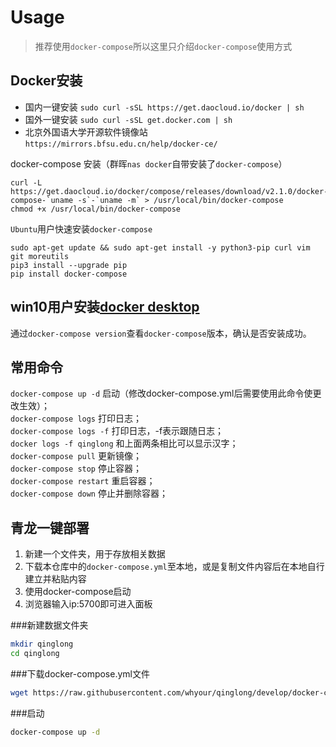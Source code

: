 # Usage

> 推荐使用`docker-compose`所以这里只介绍`docker-compose`使用方式



## Docker安装

 

- 国内一键安装 `sudo curl -sSL https://get.daocloud.io/docker | sh`
- 国外一键安装 `sudo curl -sSL get.docker.com | sh`
- 北京外国语大学开源软件镜像站 `https://mirrors.bfsu.edu.cn/help/docker-ce/`


docker-compose 安装（群晖`nas docker`自带安装了`docker-compose`）

```
curl -L https://get.daocloud.io/docker/compose/releases/download/v2.1.0/docker-compose-`uname -s`-`uname -m` > /usr/local/bin/docker-compose
chmod +x /usr/local/bin/docker-compose
```
`Ubuntu`用户快速安装`docker-compose`
```
sudo apt-get update && sudo apt-get install -y python3-pip curl vim git moreutils
pip3 install --upgrade pip
pip install docker-compose
```

## win10用户安装[docker desktop](https://www.docker.com/products/docker-desktop)

通过`docker-compose version`查看`docker-compose`版本，确认是否安装成功。



## 常用命令

 `docker-compose up -d` 启动（修改docker-compose.yml后需要使用此命令使更改生效）；  
 `docker-compose logs` 打印日志；  
 `docker-compose logs -f` 打印日志，-f表示跟随日志；  
 `docker logs -f qinglong` 和上面两条相比可以显示汉字；  
 `docker-compose pull` 更新镜像；  
 `docker-compose stop` 停止容器；  
 `docker-compose restart` 重启容器；  
 `docker-compose down` 停止并删除容器；  

## 青龙一键部署

1. 新建一个文件夹，用于存放相关数据
2. 下载本仓库中的`docker-compose.yml`至本地，或是复制文件内容后在本地自行建立并粘贴内容
3. 使用docker-compose启动
4. 浏览器输入ip:5700即可进入面板

###新建数据文件夹

```bash
mkdir qinglong
cd qinglong
```

###下载docker-compose.yml文件

```bash
wget https://raw.githubusercontent.com/whyour/qinglong/develop/docker-compose.yml
```

###启动

```bash
docker-compose up -d
```
